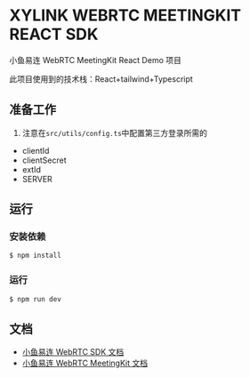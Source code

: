 # XYLINK WEBRTC MEETINGKIT REACT SDK

小鱼易连 WebRTC MeetingKit React Demo 项目

此项目使用到的技术栈：React+tailwind+Typescript

## 准备工作

1. 注意在`src/utils/config.ts`中配置第三方登录所需的

- clientId
- clientSecret
- extId
- SERVER

## 运行

### 安装依赖

```bash
$ npm install
```

### 运行

```bash
$ npm run dev
```

## 文档

- [小鱼易连 WebRTC SDK 文档](https://openapi.xylink.com/common/meeting/doc/version?platform=web)
- [小鱼易连 WebRTC MeetingKit 文档](https://openapi.xylink.com/common/meetingkit/doc/description?platform=web)
